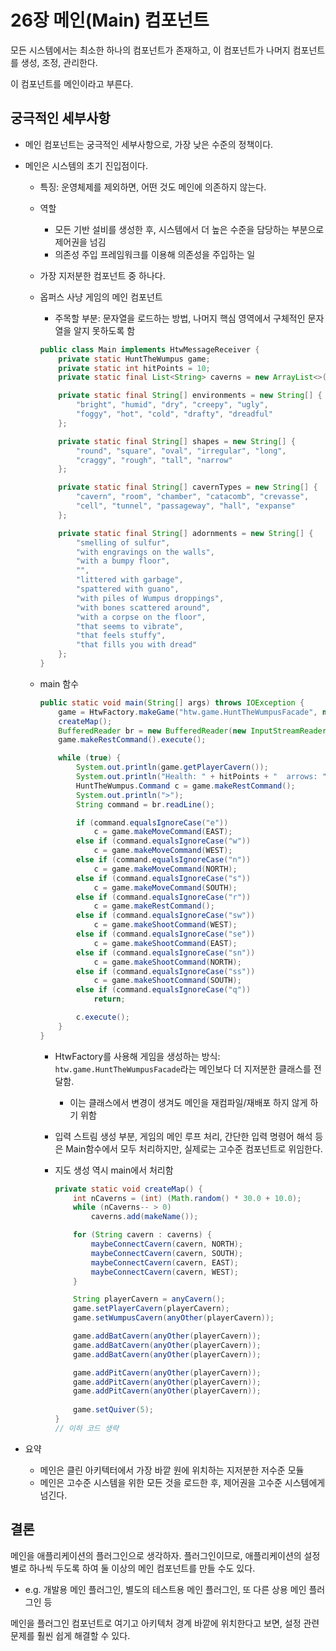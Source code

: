 # 26장 메인(Main) 컴포넌트

모든 시스템에서는 최소한 하나의 컴포넌트가 존재하고, 이 컴포넌트가 나머지 컴포넌트를 생성, 조정, 관리한다.

이 컴포넌트를 메인이라고 부른다.

## 궁극적인 세부사항 

- 메인 컴포넌트는 궁극적인 세부사항으로, 가장 낮은 수준의 정책이다.

- 메인은 시스템의 초기 진입점이다.
    - 특징: 운영체제를 제외하면, 어떤 것도 메인에 의존하지 않는다.
    - 역할
        - 모든 기반 설비를 생성한 후, 시스템에서 더 높은 수준을 담당하는 부분으로 제어권을 넘김
        - 의존성 주입 프레임워크를 이용해 의존성을 주입하는 일
    - 가장 지저분한 컴포넌트 중 하나다.

  - 옵퍼스 사냥 게임의 메인 컴포넌트
      - 주목할 부분: 문자열을 로드하는 방법, 나머지 핵심 영역에서 구체적인 문자열을 알지 못하도록 함

      ```java
      public class Main implements HtwMessageReceiver {
          private static HuntTheWumpus game;
          private static int hitPoints = 10;
          private static final List<String> caverns = new ArrayList<>();
    
          private static final String[] environments = new String[] {
              "bright", "humid", "dry", "creepy", "ugly",
              "foggy", "hot", "cold", "drafty", "dreadful"
          };
    
          private static final String[] shapes = new String[] {
              "round", "square", "oval", "irregular", "long",
              "craggy", "rough", "tall", "narrow"
          };
    
          private static final String[] cavernTypes = new String[] {
              "cavern", "room", "chamber", "catacomb", "crevasse",
              "cell", "tunnel", "passageway", "hall", "expanse"
          };
    
          private static final String[] adornments = new String[] {
              "smelling of sulfur",
              "with engravings on the walls",
              "with a bumpy floor",
              "",
              "littered with garbage",
              "spattered with guano",
              "with piles of Wumpus droppings",
              "with bones scattered around",
              "with a corpse on the floor",
              "that seems to vibrate",
              "that feels stuffy",
              "that fills you with dread"
          };
      }
      ```

  - main 함수
    
    ```java
    public static void main(String[] args) throws IOException {
        game = HtwFactory.makeGame("htw.game.HuntTheWumpusFacade", new Main());
        createMap();
        BufferedReader br = new BufferedReader(new InputStreamReader(System.in));
        game.makeRestCommand().execute();
    
        while (true) {
            System.out.println(game.getPlayerCavern());
            System.out.println("Health: " + hitPoints + "  arrows: " + game.getQuiver());
            HuntTheWumpus.Command c = game.makeRestCommand();
            System.out.println(">");
            String command = br.readLine();
    
            if (command.equalsIgnoreCase("e"))
                c = game.makeMoveCommand(EAST);
            else if (command.equalsIgnoreCase("w"))
                c = game.makeMoveCommand(WEST);
            else if (command.equalsIgnoreCase("n"))
                c = game.makeMoveCommand(NORTH);
            else if (command.equalsIgnoreCase("s"))
                c = game.makeMoveCommand(SOUTH);
            else if (command.equalsIgnoreCase("r"))
                c = game.makeRestCommand();
            else if (command.equalsIgnoreCase("sw"))
                c = game.makeShootCommand(WEST);
            else if (command.equalsIgnoreCase("se"))
                c = game.makeShootCommand(EAST);
            else if (command.equalsIgnoreCase("sn"))
                c = game.makeShootCommand(NORTH);
            else if (command.equalsIgnoreCase("ss"))
                c = game.makeShootCommand(SOUTH);
            else if (command.equalsIgnoreCase("q"))
                return;
    
            c.execute();
        }
    }
    ```
    
    - HtwFactory를 사용해 게임을 생성하는 방식: `htw.game.HuntTheWumpusFacade`라는 메인보다 더 지저분한 클래스를 전달함. 
        - 이는 클래스에서 변경이 생겨도 메인을 재컴파일/재배포 하지 않게 하기 위함
    - 입력 스트림 생성 부분, 게임의 메인 루프 처리, 간단한 입력 명령어 해석 등은 Main함수에서 모두 처리하지만, 실제로는 고수준 컴포넌트로 위임한다.
    
    - 지도 생성 역시 main에서 처리함

        ```java
        private static void createMap() {
            int nCaverns = (int) (Math.random() * 30.0 + 10.0);
            while (nCaverns-- > 0)
                caverns.add(makeName());
    
            for (String cavern : caverns) {
                maybeConnectCavern(cavern, NORTH);
                maybeConnectCavern(cavern, SOUTH);
                maybeConnectCavern(cavern, EAST);
                maybeConnectCavern(cavern, WEST);
            }
    
            String playerCavern = anyCavern();
            game.setPlayerCavern(playerCavern);
            game.setWumpusCavern(anyOther(playerCavern));
      
            game.addBatCavern(anyOther(playerCavern));
            game.addBatCavern(anyOther(playerCavern));
            game.addBatCavern(anyOther(playerCavern));
      
            game.addPitCavern(anyOther(playerCavern));
            game.addPitCavern(anyOther(playerCavern));
            game.addPitCavern(anyOther(playerCavern));
            
            game.setQuiver(5);
        }
        // 이하 코드 생략
        ```


- 요약
    - 메인은 클린 아키텍터에서 가장 바깥 원에 위치하는 지저분한 저수준 모듈
    - 메인은 고수준 시스템을 위한 모든 것을 로드한 후, 제어권을 고수준 시스템에게 넘긴다.

## 결론

메인을 애플리케이션의 플러그인으로 생각하자.
플러그인이므로, 애플리케이션의 설정별로 하나씩 두도록 하여 둘 이상의 메인 컴포넌트를 만들 수도 있다.
- e.g. 개발용 메인 플러그인, 별도의 테스트용 메인 플러그인, 또 다른 상용 메인 플러그인 등

메인을 플러그인 컴포넌트로 여기고 아키텍처 경계 바깥에 위치한다고 보면, 설정 관련 문제를 훨씬 쉽게 해결할 수 있다.